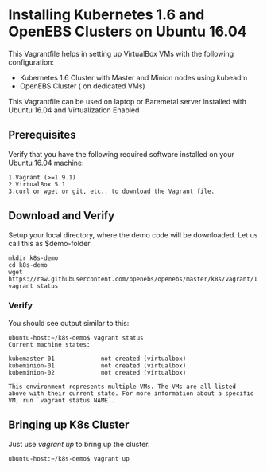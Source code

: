 # Installing Kubernetes 1.6 and OpenEBS Clusters on Ubuntu 16.04

This Vagrantfile helps in setting up VirtualBox VMs with the following configuration: 
- Kubernetes 1.6 Cluster with Master and Minion nodes using kubeadm
- OpenEBS Cluster ( on dedicated VMs) 

This Vagrantfile can be used on laptop or Baremetal server installed with Ubuntu 16.04 and Virtualization Enabled


## Prerequisites

Verify that you have the following required software installed on your Ubuntu 16.04 machine:
```
1.Vagrant (>=1.9.1)
2.VirtualBox 5.1
3.curl or wget or git, etc., to download the Vagrant file. 
```

## Download and Verify 

Setup your local directory, where the demo code will be downloaded. Let us call this as $demo-folder

```
mkdir k8s-demo
cd k8s-demo
wget https://raw.githubusercontent.com/openebs/openebs/master/k8s/vagrant/1.6/Vagrantfile
vagrant status
```

### Verify

You should see output similar to this:
```
ubuntu-host:~/k8s-demo$ vagrant status
Current machine states:

kubemaster-01             not created (virtualbox)
kubeminion-01             not created (virtualbox)
kubeminion-02             not created (virtualbox)

This environment represents multiple VMs. The VMs are all listed
above with their current state. For more information about a specific
VM, run `vagrant status NAME`.
```

## Bringing up K8s Cluster

Just use *vagrant up* to bring up the cluster. 

```
ubuntu-host:~/k8s-demo$ vagrant up
```
